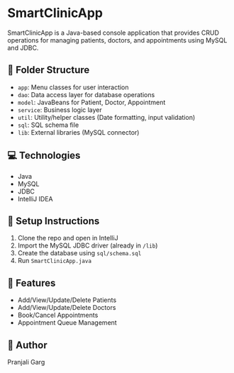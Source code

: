 # SmartClinicApp

SmartClinicApp is a Java-based console application that provides CRUD operations for managing patients, doctors, and appointments using MySQL and JDBC.

## 📁 Folder Structure

- `app`: Menu classes for user interaction
- `dao`: Data access layer for database operations
- `model`: JavaBeans for Patient, Doctor, Appointment
- `service`: Business logic layer
- `util`: Utility/helper classes (Date formatting, input validation)
- `sql`: SQL schema file
- `lib`: External libraries (MySQL connector)

## 💻 Technologies

- Java
- MySQL
- JDBC
- IntelliJ IDEA

## 🧱 Setup Instructions

1. Clone the repo and open in IntelliJ
2. Import the MySQL JDBC driver (already in `/lib`)
3. Create the database using `sql/schema.sql`
4. Run `SmartClinicApp.java`

## 🔧 Features

- Add/View/Update/Delete Patients
- Add/View/Update/Delete Doctors
- Book/Cancel Appointments
- Appointment Queue Management

## 🔐 Author

Pranjali Garg
